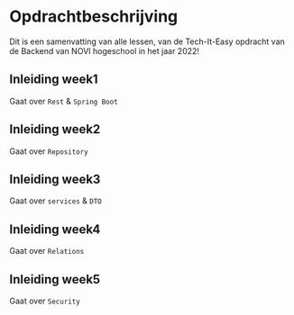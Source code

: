 # Opdrachtbeschrijving
Dit is een samenvatting van alle lessen, 
van de Tech-It-Easy opdracht van de Backend van NOVI hogeschool in het jaar 2022!

## Inleiding week1
Gaat over `Rest` & `Spring Boot`
## Inleiding week2
Gaat over `Repository`
## Inleiding week3
Gaat over `services` & `DTO`
## Inleiding week4
Gaat over `Relations` 
## Inleiding week5
Gaat over `Security`
